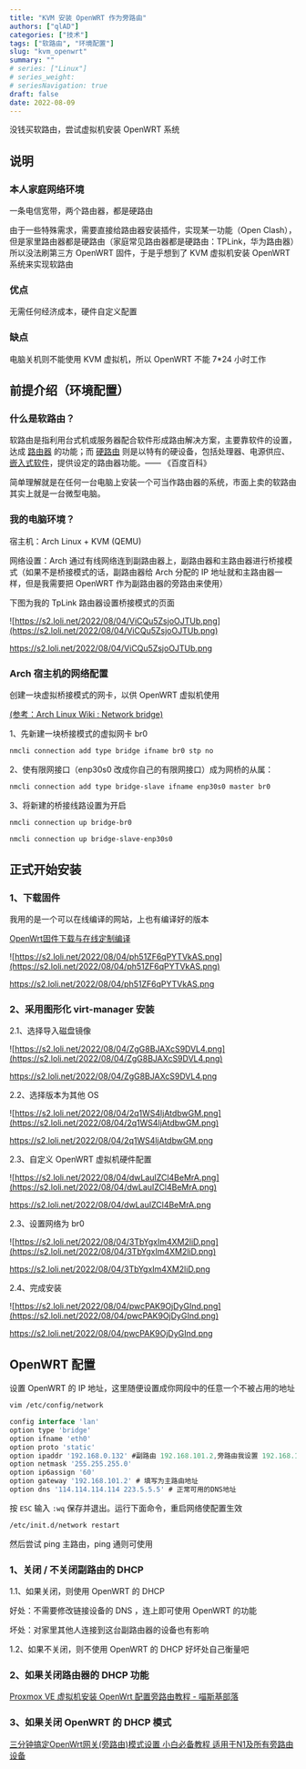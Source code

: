 ```yaml
---
title: "KVM 安装 OpenWRT 作为旁路由"
authors: ["qlAD"]
categories: ["技术"]
tags: ["软路由", "环境配置"]
slug: "kvm_openwrt"
summary: ""
# series: ["Linux"]
# series_weight: 
# seriesNavigation: true
draft: false
date: 2022-08-09
---
```


没钱买软路由，尝试虚拟机安装 OpenWRT 系统

## 说明

### 本人家庭网络环境

一条电信宽带，两个路由器，都是硬路由

由于一些特殊需求，需要直接给路由器安装插件，实现某一功能（Open Clash），但是家里路由器都是硬路由（家庭常见路由器都是硬路由：TPLink，华为路由器）所以没法刷第三方 OpenWRT 固件，于是乎想到了 KVM 虚拟机安装 OpenWRT 系统来实现软路由

### 优点

无需任何经济成本，硬件自定义配置

### 缺点

电脑关机则不能使用 KVM 虚拟机，所以 OpenWRT 不能 7*24 小时工作

## 前提介绍（环境配置）

### 什么是软路由？

软路由是指利用台式机或服务器配合软件形成路由解决方案，主要靠软件的设置，达成 [路由器](https://baike.baidu.com/item/%E8%B7%AF%E7%94%B1%E5%99%A8/108294) 的功能；而 [硬路由](https://baike.baidu.com/item/%E7%A1%AC%E8%B7%AF%E7%94%B1/6801739) 则是以特有的硬设备，包括处理器、电源供应、[嵌入式软件](https://baike.baidu.com/item/%E5%B5%8C%E5%85%A5%E5%BC%8F%E8%BD%AF%E4%BB%B6/5345503)，提供设定的路由器功能。—— 《百度百科》

简单理解就是在任何一台电脑上安装一个可当作路由器的系统，市面上卖的软路由其实上就是一台微型电脑。

### 我的电脑环境？

宿主机：Arch Linux + KVM (QEMU)

网络设置：Arch 通过有线网络连到副路由器上，副路由器和主路由器进行桥接模式（如果不是桥接模式的话，副路由器给 Arch 分配的 IP 地址就和主路由器一样，但是我需要把 OpenWRT 作为副路由器的旁路由来使用）

下图为我的 TpLink 路由器设置桥接模式的页面

![https://s2.loli.net/2022/08/04/ViCQu5ZsjoOJTUb.png](https://s2.loli.net/2022/08/04/ViCQu5ZsjoOJTUb.png)

https://s2.loli.net/2022/08/04/ViCQu5ZsjoOJTUb.png

### Arch 宿主机的网络配置

创建一块虚拟桥接模式的网卡，以供 OpenWRT 虚拟机使用

[(参考：Arch Linux Wiki : Network bridge)](https://wiki.archlinux.org/title/network_bridge)

1、先新建一块桥接模式的虚拟网卡 br0

```bash
nmcli connection add type bridge ifname br0 stp no
```

2、使有限网接口（enp30s0 改成你自己的有限网接口）成为网桥的从属：

```bash
nmcli connection add type bridge-slave ifname enp30s0 master br0
```

3、将新建的桥接线路设置为开启

```bash
nmcli connection up bridge-br0
```

```bash
nmcli connection up bridge-slave-enp30s0
```

## 正式开始安装

### 1、下载固件

我用的是一个可以在线编译的网站，上也有编译好的版本

[OpenWrt固件下载与在线定制编译](https://supes.top/)

![https://s2.loli.net/2022/08/04/ph51ZF6qPYTVkAS.png](https://s2.loli.net/2022/08/04/ph51ZF6qPYTVkAS.png)

https://s2.loli.net/2022/08/04/ph51ZF6qPYTVkAS.png

### 2、采用图形化 virt-manager 安装

2.1、选择导入磁盘镜像

![https://s2.loli.net/2022/08/04/ZgG8BJAXcS9DVL4.png](https://s2.loli.net/2022/08/04/ZgG8BJAXcS9DVL4.png)

https://s2.loli.net/2022/08/04/ZgG8BJAXcS9DVL4.png

2.2、选择版本为其他 OS

![https://s2.loli.net/2022/08/04/2q1WS4ljAtdbwGM.png](https://s2.loli.net/2022/08/04/2q1WS4ljAtdbwGM.png)

https://s2.loli.net/2022/08/04/2q1WS4ljAtdbwGM.png

2.3、自定义 OpenWRT 虚拟机硬件配置

![https://s2.loli.net/2022/08/04/dwLauIZCl4BeMrA.png](https://s2.loli.net/2022/08/04/dwLauIZCl4BeMrA.png)

https://s2.loli.net/2022/08/04/dwLauIZCl4BeMrA.png

2.3、设置网络为 br0

![https://s2.loli.net/2022/08/04/3TbYgxIm4XM2liD.png](https://s2.loli.net/2022/08/04/3TbYgxIm4XM2liD.png)

https://s2.loli.net/2022/08/04/3TbYgxIm4XM2liD.png

2.4、完成安装

![https://s2.loli.net/2022/08/04/pwcPAK9OjDyGInd.png](https://s2.loli.net/2022/08/04/pwcPAK9OjDyGInd.png)

https://s2.loli.net/2022/08/04/pwcPAK9OjDyGInd.png

## OpenWRT 配置

设置 OpenWRT 的 IP 地址，这里随便设置成你网段中的任意一个不被占用的地址

```bash
vim /etc/config/network
```

```jsx
config interface 'lan'
option type 'bridge'
option ifname 'eth0'
option proto 'static'
option ipaddr '192.168.0.132' #副路由 192.168.101.2,旁路由我设置 192.168.101.132
option netmask '255.255.255.0'
option ip6assign '60'
option gateway '192.168.101.2' # 填写为主路由地址
option dns '114.114.114.114 223.5.5.5' # 正常可用的DNS地址
```

按 `ESC` 输入 `:wq` 保存并退出。运行下面命令，重启网络使配置生效

```bash
/etc/init.d/network restart
```

然后尝试 ping 主路由，ping 通则可使用

### 1、关闭 / 不关闭副路由的 DHCP

1.1、如果关闭，则使用 OpenWRT 的 DHCP

好处：不需要修改链接设备的 DNS ，连上即可使用 OpenWRT 的功能

坏处：对家里其他人连接到这台副路由器的设备也有影响

1.2、如果不关闭，则不使用 OpenWRT 的 DHCP 好坏处自己衡量吧

### 2、如果关闭路由器的 DHCP 功能

[Proxmox VE 虚拟机安装 OpenWrt 配置旁路由教程 - 喵斯基部落](https://www.moewah.com/archives/3643.html)

### 3、如果关闭 OpenWRT 的 DHCP 模式

[三分钟搞定OpenWrt网关(旁路由)模式设置 小白必备教程 适用于N1及所有旁路由设备](https://blog.802039.xyz/32.html)